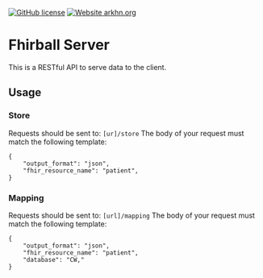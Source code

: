 [![GitHub license](https://img.shields.io/github/license/arkhn/fhir-pipe.svg)](https://github.com/arkhn/fhir-pipe/blob/master/LICENSE)
[![Website arkhn.org](https://img.shields.io/website-up-down-green-red/https/arkhn.org.svg)](http://arkhn.org/)

# Fhirball Server

This is a RESTful API to serve data to the client.

## Usage

### Store

Requests should be sent to: `[ur]/store`
The body of your request must match the following template:

```
{
	"output_format": "json",
	"fhir_resource_name": "patient",
}
```

### Mapping

Requests should be sent to: `[url]/mapping`
The body of your request must match the following template:
```
{
	"output_format": "json",
	"fhir_resource_name": "patient",
	"database": "CW,"
}
```
